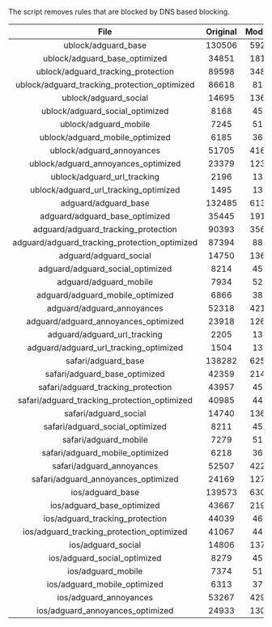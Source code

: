 The script removes rules that are blocked by DNS based blocking.


| File | Original | Modified |
|:----:|:-----:|:-----:|
| ublock/adguard_base | 130506 | 59279 |
| ublock/adguard_base_optimized | 34851 | 18131 |
| ublock/adguard_tracking_protection | 89598 | 34871 |
| ublock/adguard_tracking_protection_optimized | 86618 | 8108 |
| ublock/adguard_social | 14695 | 13632 |
| ublock/adguard_social_optimized | 8168 | 4534 |
| ublock/adguard_mobile | 7245 | 5100 |
| ublock/adguard_mobile_optimized | 6185 | 3644 |
| ublock/adguard_annoyances | 51705 | 41628 |
| ublock/adguard_annoyances_optimized | 23379 | 12344 |
| ublock/adguard_url_tracking | 2196 | 1337 |
| ublock/adguard_url_tracking_optimized | 1495 | 1334 |
| adguard/adguard_base | 132485 | 61319 |
| adguard/adguard_base_optimized | 35445 | 19162 |
| adguard/adguard_tracking_protection | 90393 | 35608 |
| adguard/adguard_tracking_protection_optimized | 87394 | 8829 |
| adguard/adguard_social | 14750 | 13692 |
| adguard/adguard_social_optimized | 8214 | 4580 |
| adguard/adguard_mobile | 7934 | 5281 |
| adguard/adguard_mobile_optimized | 6866 | 3818 |
| adguard/adguard_annoyances | 52318 | 42162 |
| adguard/adguard_annoyances_optimized | 23918 | 12635 |
| adguard/adguard_url_tracking | 2205 | 1345 |
| adguard/adguard_url_tracking_optimized | 1504 | 1342 |
| safari/adguard_base | 138282 | 62558 |
| safari/adguard_base_optimized | 42359 | 21433 |
| safari/adguard_tracking_protection | 43957 | 4592 |
| safari/adguard_tracking_protection_optimized | 40985 | 4443 |
| safari/adguard_social | 14740 | 13676 |
| safari/adguard_social_optimized | 8211 | 4567 |
| safari/adguard_mobile | 7279 | 5139 |
| safari/adguard_mobile_optimized | 6218 | 3677 |
| safari/adguard_annoyances | 52507 | 42271 |
| safari/adguard_annoyances_optimized | 24169 | 12717 |
| ios/adguard_base | 139573 | 63066 |
| ios/adguard_base_optimized | 43667 | 21938 |
| ios/adguard_tracking_protection | 44039 | 4600 |
| ios/adguard_tracking_protection_optimized | 41067 | 4451 |
| ios/adguard_social | 14806 | 13715 |
| ios/adguard_social_optimized | 8279 | 4588 |
| ios/adguard_mobile | 7374 | 5183 |
| ios/adguard_mobile_optimized | 6313 | 3718 |
| ios/adguard_annoyances | 53267 | 42922 |
| ios/adguard_annoyances_optimized | 24933 | 13036 |